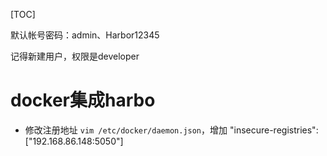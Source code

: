 [TOC]

默认帐号密码：admin、Harbor12345

记得新建用户，权限是developer

# docker集成harbo
* 修改注册地址
`vim /etc/docker/daemon.json`，增加
"insecure-registries": ["192.168.86.148:5050"]